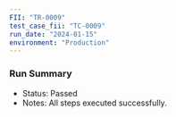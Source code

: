 ```yaml
---
FII: "TR-0009"
test_case_fii: "TC-0009"
run_date: "2024-01-15"
environment: "Production"
---
```

### Run Summary
- Status: Passed
- Notes: All steps executed successfully.